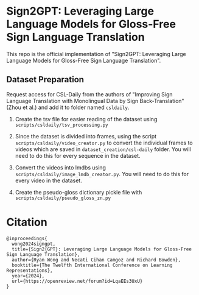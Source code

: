 # Sign2GPT: Leveraging Large Language Models for Gloss-Free Sign Language Translation

This repo is the official implementation of "Sign2GPT: Leveraging Large Language Models for Gloss-Free Sign Language Translation".

## Dataset Preparation

Request access for CSL-Daily from the authors of "Improving Sign Language Translation with Monolingual Data by Sign Back-Translation" (Zhou et al.) and add it to folder named `csldaily`.

1. Create the tsv file for easier reading of the dataset using `scripts/csldaily/tsv_processing.py`

2. Since the dataset is divided into frames, using the script `scripts/csldaily/video_creator.py` to convert the individual frames to videos which are saved in `dataset_creation/csl-daily` folder. You will need to do this for every sequence in the dataset.

3. Convert the videos into lmdbs using `scripts/csldaily/image_lmdb_creator.py`. You will need to do this for every video in the dataset.

4. Create the pseudo-gloss dictionary pickle file with `scripts/csldaily/pseudo_gloss_zn.py`



# Citation
```
@inproceedings{
  wong2024signgpt,
  title={Sign2{GPT}: Leveraging Large Language Models for Gloss-Free Sign Language Translation},
  author={Ryan Wong and Necati Cihan Camgoz and Richard Bowden},
  booktitle={The Twelfth International Conference on Learning Representations},
  year={2024},
  url={https://openreview.net/forum?id=LqaEEs3UxU}
}
```
